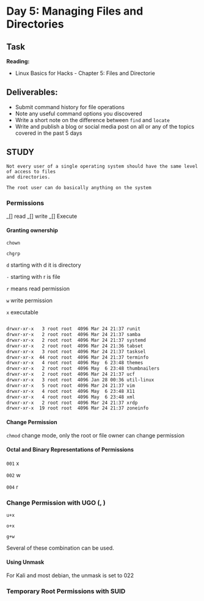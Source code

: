 # Day 5: Managing Files and Directories

## Task

__Reading:__  
- Linux Basics for Hacks - Chapter 5: Files and Directorie

## Deliverables:
- Submit command history for file operations
- Note any useful command options you discovered
- Write a short note on the difference between `find` and `locate`
- Write and publish a blog or social media post on all or any of the topics covered in the past 5 days


## STUDY

```
Not every user of a single operating system should have the same level of access to files
and directories.

```

```
The root user can do basically anything on the system

```

### Permissions

_[] read
_[] write
_[] Execute

#### Granting ownership 

```chown``` 

```chgrp```

```d``` starting with d it is directory

```-``` starting with r is file

```r``` means read permission

```w``` write permission

```x``` executable

```sh

drwxr-xr-x   3 root root  4096 Mar 24 21:37 runit
drwxr-xr-x   2 root root  4096 Mar 24 21:37 samba
drwxr-xr-x   2 root root  4096 Mar 24 21:37 systemd
drwxr-xr-x   2 root root  4096 Mar 24 21:36 tabset
drwxr-xr-x   3 root root  4096 Mar 24 21:37 tasksel
drwxr-xr-x  44 root root  4096 Mar 24 21:37 terminfo
drwxr-xr-x   4 root root  4096 May  6 23:48 themes
drwxr-xr-x   2 root root  4096 May  6 23:48 thumbnailers
drwxr-xr-x   2 root root  4096 Mar 24 21:37 ucf
drwxr-xr-x   3 root root  4096 Jan 28 00:36 util-linux
drwxr-xr-x   5 root root  4096 Mar 24 21:37 vim
drwxr-xr-x   4 root root  4096 May  6 23:48 X11
drwxr-xr-x   4 root root  4096 May  6 23:48 xml
drwxr-xr-x   2 root root  4096 Mar 24 21:37 xrdp
drwxr-xr-x  19 root root  4096 Mar 24 21:37 zoneinfo

```

#### Change Permission

```chmod``` change mode, only the root or file owner can change permission

#### Octal and Binary Representations of Permissions

```001``` x

```002``` w

```004``` r

### Change Permission with UGO (<USER><GROUP>, <OWNER>)


```u+x```

```o+x```

```g+w```

Several of these combination can be used.

#### Using Unmask

For Kali and most debian, the unmask is set to 022 

### Temporary Root Permissions with SUID






